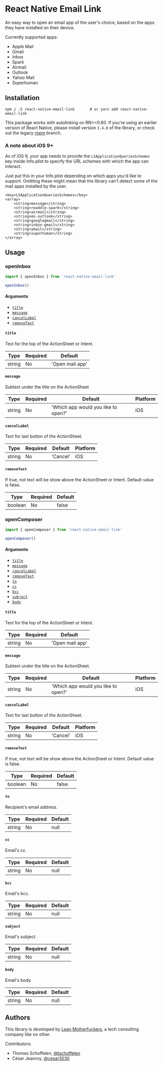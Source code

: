 # React Native Email Link

An easy way to open an email app of the user's choice, based on the apps they have installed
on their device.

Currently supported apps:

* Apple Mail
* Gmail
* Inbox
* Spark
* Airmail
* Outlook
* Yahoo Mail
* Superhuman


## Installation

```
npm i -S react-native-email-link       # or yarn add react-native-email-link
```

This package works with autolinking on RN>=0.60. If you're using an earlier version of React Native, please install version `1.4.0` of the library, or
check out the legacy [rnpm](https://github.com/leanmotherfuckers/react-native-email-link/tree/rnpm) branch.

### A note about iOS 9+
As of iOS 9, your app needs to provide the `LSApplicationQueriesSchemes` key inside
Info.plist to specify the URL schemes with which the app can interact.

Just put this in your Info.plist depending on which apps you'd like to support.
Omitting these might mean that the library can't detect some of the mail apps installed by the user.

```
<key>LSApplicationQueriesSchemes</key>
<array>
    <string>message</string>
    <string>readdle-spark</string>
    <string>airmail</string>
    <string>ms-outlook</string>
    <string>googlegmail</string>
    <string>inbox-gmail</string>
    <string>ymail</string>
    <string>superhuman</string>
</array>
```

## Usage

### openInbox

```javascript
import { openInbox } from 'react-native-email-link'

openInbox()
```

#### Arguments

- [`title`](#title)
- [`message`](#message)
- [`cancelLabel`](#cancelLabel)
- [`removeText`](#removeText)

#### `title`

Text for the top of the ActionSheet or Intent.

| Type     | Required | Default         |
| -------- | -------- | --------------- |
| string   | No       | 'Open mail app' |

#### `message`

Subtext under the title on the ActionSheet

| Type     | Required | Default                             | Platform |
| -------- | -------- | ----------------------------------- | -------- |
| string   | No       | 'Which app would you like to open?' | iOS      |

#### `cancelLabel`

Text for last button of the ActionSheet.

| Type     | Required | Default   | Platform |
| -------- | -------- | --------- | -------- |
| string   | No       | 'Cancel'  | iOS      |

#### `removeText`

If true, not text will be show above the ActionSheet or Intent. Default value is false.

| Type     | Required | Default  |
| -------- | -------- | -------- |
| boolean  | No       | false    |

### openComposer

```javascript
import { openComposer } from 'react-native-email-link'

openComposer()
```

#### Arguments

- [`title`](#title)
- [`message`](#message)
- [`cancelLabel`](#cancelLabel)
- [`removeText`](#removeText)
- [`to`](#to)
- [`cc`](#cc)
- [`bcc`](#bcc)
- [`subject`](#subject)
- [`body`](#body)

#### `title`

Text for the top of the ActionSheet or Intent.

| Type     | Required | Default         |
| -------- | -------- | --------------- |
| string   | No       | 'Open mail app' |

#### `message`

Subtext under the title on the ActionSheet.

| Type     | Required | Default                             | Platform |
| -------- | -------- | ----------------------------------- | -------- |
| string   | No       | 'Which app would you like to open?' | iOS      |

#### `cancelLabel`

Text for last button of the ActionSheet.

| Type     | Required | Default   | Platform |
| -------- | -------- | --------- | -------- |
| string   | No       | 'Cancel'  | iOS      |

#### `removeText`

If true, not text will be show above the ActionSheet or Intent. Default value is false.

| Type     | Required | Default  |
| -------- | -------- | -------- |
| boolean  | No       | false    |

#### `to`

Recipient's email address.

| Type     | Required | Default  |
| -------- | -------- | -------- |
| string   | No       | null     |

#### `cc`

Email's cc.

| Type     | Required | Default  |
| -------- | -------- | -------- |
| string   | No       | null     |

#### `bcc`

Email's bcc.

| Type     | Required | Default  |
| -------- | -------- | -------- |
| string   | No       | null     |

#### `subject`

Email's subject.

| Type     | Required | Default  |
| -------- | -------- | -------- |
| string   | No       | null     |

#### `body`

Email's body.

| Type     | Required | Default  |
| -------- | -------- | -------- |
| string   | No       | null     |

## Authors

This library is developed by [Lean Motherfuckers](https://leanmotherfuckers.com/), a tech consulting
company like no other.

Contributors:

* Thomas Schoffelen, [@tschoffelen](https://twitter.com/tschoffelen)
* César Jeanroy, [@cesar3030](https://github.com/cesar3030)
